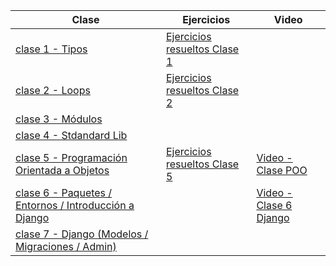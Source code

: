 | Clase | Ejercicios | Video |
|-------|------------|-------|
|[clase 1 - Tipos](https://colab.research.google.com/github/qsebas/clases-python/blob/main/clases/Curso_Python_clase_1.ipynb)|[Ejercicios resueltos Clase 1](https://colab.research.google.com/github/qsebas/clases-python/blob/main/clases/ejercicios_resueltos_clase_1.ipynb)| |
|[clase 2 - Loops](https://colab.research.google.com/github/qsebas/clases-python/blob/main/clases/Curso_Python_clase_2.ipynb)|[Ejercicios resueltos Clase 2](https://colab.research.google.com/github/qsebas/clases-python/blob/main/clases/ejercicios_resueltos_clase_2.ipynb)| |
|[clase 3 - Módulos](https://colab.research.google.com/github/qsebas/clases-python/blob/main/clases/Curso_Python_clase_3.ipynb)|     |   |
|[clase 4 - Stdandard Lib](https://colab.research.google.com/github/qsebas/clases-python/blob/main/clases/Curso_Python_clase_4.ipynb)|     |  |
|[clase 5 - Programación Orientada a Objetos](https://colab.research.google.com/github/qsebas/clases-python/blob/main/clases/Curso_Python_clase_5.ipynb)| [Ejercicios resueltos Clase 5](https://colab.research.google.com/github/qsebas/clases-python/blob/main/clases/ejercicios_resueltos_clase_5.ipynb) | [Video - Clase POO](https://drive.google.com/file/d/13CIwOoDC7bQWhWxpGU8L16lt7jMiDlcZ/view?usp=sharing) |
|[clase 6 - Paquetes / Entornos / Introducción a Django](https://colab.research.google.com/github/qsebas/clases-python/blob/main/clases/Curso_Python_clase_6.ipynb)|     | [Video - Clase 6 Django](https://drive.google.com/file/d/13CIwOoDC7bQWhWxpGU8L16lt7jMiDlcZ/view?usp=share_link)  |
|[clase 7 - Django (Modelos / Migraciones / Admin)](https://colab.research.google.com/github/qsebas/clases-python/blob/main/clases/Curso_Python_clase_7.ipynb)|     |   |

